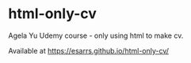 # html-only-cv
Agela Yu Udemy course - only using html to make cv. 

Available at https://esarrs.github.io/html-only-cv/
